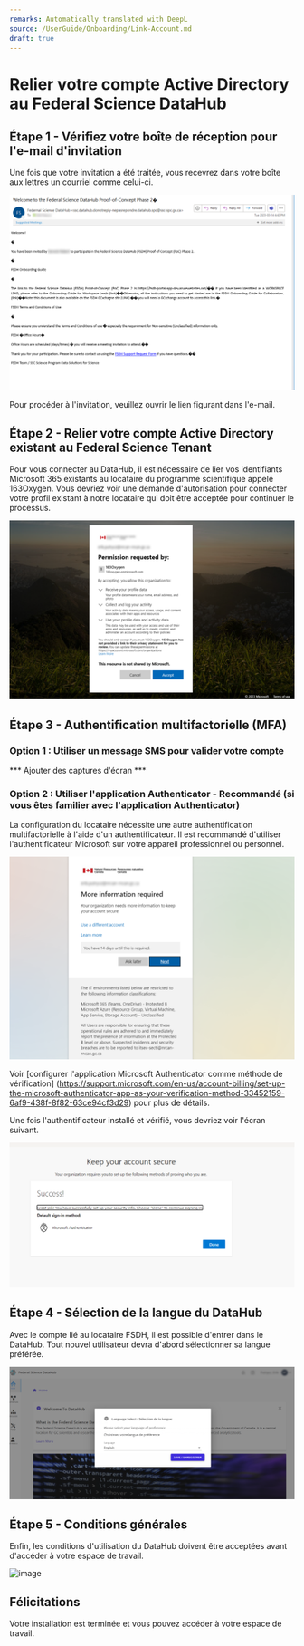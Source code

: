 ```yaml
---
remarks: Automatically translated with DeepL
source: /UserGuide/Onboarding/Link-Account.md
draft: true
---
```


# Relier votre compte Active Directory au Federal Science DataHub

## Étape 1 - Vérifiez votre boîte de réception pour l'e-mail d'invitation

Une fois que votre invitation a été traitée, vous recevrez dans votre boîte aux lettres un courriel comme celui-ci.

![image](0-email-invitation.png)

Pour procéder à l'invitation, veuillez ouvrir le lien figurant dans l'e-mail.

## Étape 2 - Relier votre compte Active Directory existant au Federal Science Tenant

Pour vous connecter au DataHub, il est nécessaire de lier vos identifiants Microsoft 365 existants au locataire du programme scientifique appelé 163Oxygen. Vous devriez voir une demande d'autorisation pour connecter votre profil existant à notre locataire qui doit être acceptée pour continuer le processus.

![image](1-aad-permission.png)

## Étape 3 - Authentification multifactorielle (MFA)

### Option 1 : Utiliser un message SMS pour valider votre compte

*** Ajouter des captures d'écran ***

### Option 2 : Utiliser l'application Authenticator - Recommandé (si vous êtes familier avec l'application Authenticator)

La configuration du locataire nécessite une autre authentification multifactorielle à l'aide d'un authentificateur. Il est recommandé d'utiliser l'authentificateur Microsoft sur votre appareil professionnel ou personnel.

![image](2-mfa-request.png)

Voir [configurer l'application Microsoft Authenticator comme méthode de vérification] (https://support.microsoft.com/en-us/account-billing/set-up-the-microsoft-authenticator-app-as-your-verification-method-33452159-6af9-438f-8f82-63ce94cf3d29) pour plus de détails.

Une fois l'authentificateur installé et vérifié, vous devriez voir l'écran suivant.

![image](4-mfa-validation.png)

## Étape 4 - Sélection de la langue du DataHub

Avec le compte lié au locataire FSDH, il est possible d'entrer dans le DataHub. Tout nouvel utilisateur devra d'abord sélectionner sa langue préférée.

![image](5-language-selection.png)

## Étape 5 - Conditions générales

Enfin, les conditions d'utilisation du DataHub doivent être acceptées avant d'accéder à votre espace de travail.

![image](6-Termes-et-Conditions.png)

## Félicitations

Votre installation est terminée et vous pouvez accéder à votre espace de travail.

